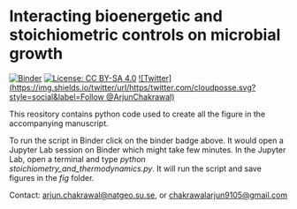 # Interacting bioenergetic and stoichiometric controls on microbial growth
[![Binder](https://mybinder.org/badge_logo.svg)](https://mybinder.org/v2/gh/ArjunChakrawal/Stoichiometry-and-Thermodynamics/HEAD) 
[![License: CC BY-SA 4.0](https://img.shields.io/badge/License-CC_BY--SA_4.0-lightgrey.svg)](https://creativecommons.org/licenses/by-sa/4.0/)
[![Twitter](https://img.shields.io/twitter/url/https/twitter.com/cloudposse.svg?style=social&label=Follow @ArjunChakrawal)](https://twitter.com/ArjunChakrawal)

This reository contains python code used to create all the figure in the accompanying manuscript.

To run the script in Binder click on the binder badge above. It would open a Jupyter Lab session on Binder which might take few minutes. In the Jupyter Lab, open a terminal and type *python stoichiometry_and_thermodynamics.py*. It will run the script and save figures in the *fig* folder. 

Contact: [arjun.chakrawal@natgeo.su.se](mailto:arjun.chakrawal@natgeo.su.se), or [chakrawalarjun9105@gmail.com](mailto:chakrawalarjun9105@gmail.com) 


